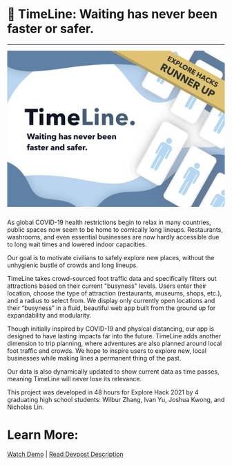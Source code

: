 # 🧭 TimeLine: Waiting has never been faster or safer.
---
<img src="static/images/main banner winner.png" style="float: center; margin-bottom: 10px"/>

As global COVID-19 health restrictions begin to relax in many countries, public spaces now seem to be home to comically long lineups. Restaurants, washrooms, and even essential businesses are now hardly accessible due to long wait times and lowered indoor capacities.

Our goal is to motivate civilians to safely explore new places, without the unhygienic bustle of crowds and long lineups.

TimeLine takes crowd-sourced foot traffic data and specifically filters out attractions based on their current "busyness" levels. Users enter their location, choose the type of attraction (restaurants, museums, shops, etc.), and a radius to select from. We display only currently open locations and their “busyness” in a fluid, beautiful web app built from the ground up for expandability and modularity.

Though initially inspired by COVID-19 and physical distancing, our app is designed to have lasting impacts far into the future. TimeLine adds another dimension to trip planning, where adventures are also planned around local foot traffic and crowds. We hope to inspire users to explore new, local businesses while making lines a permanent thing of the past. 

Our data is also dynamically updated to show current data as time passes, meaning TimeLine will never lose its relevance.

This project was developed in 48 hours for Explore Hack 2021 by 4 graduating high school students: Wilbur Zhang, Ivan Yu, Joshua Kwong, and Nicholas Lin.

# Learn More:
[Watch Demo](https://www.youtube.com/watch?v=RT1EIRt_i2U) |
[Read Devpost Description](https://devpost.com/software/timeline-qv2a60)
